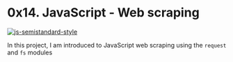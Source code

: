 # 0x14. JavaScript - Web scraping

[![js-semistandard-style](https://raw.githubusercontent.com/standard/semistandard/master/badge.svg)](https://github.com/standard/semistandard)


In this project, I am introduced to JavaScript web scraping using the `request` and `fs` modules

